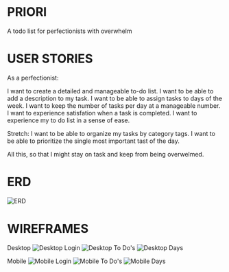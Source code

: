 # PRIORI
A todo list for perfectionists with overwhelm

# USER STORIES
As a perfectionist:

I want to create a detailed and manageable to-do list.
I want to be able to add a description to my task. 
I want to be able to assign tasks to days of the week. 
I want to keep the number of tasks per day at a manageable number. 
I want to experience satisfation when a task is completed.
I want to experience my to do list in a sense of ease. 

Stretch:
I want to be able to organize my tasks by category tags. 
I want to be able to prioritize the single most important tast of the day.

All this, so that I might stay on task and keep from being overwelmed. 

# ERD
![ERD](/Images/PRIORI-ERD.png)

# WIREFRAMES
Desktop
![Desktop Login](/Images/PRIORI_DESKTOP_LOGIN.png)
![Desktop To Do's](/Images/PRIORI_DESKTOP_TODOS.png)
![Desktop Days](/Images/PRIORI_DESKTOP_DAYS.png)

Mobile
![Mobile Login](/Images/PRIORI_MOBILE_LOGIN.png)
![Mobile To Do's](/Images/PRIORI_MOBILE_TODOS.png)
![Mobile Days](/Images/PRIORI_MOBILE_DAYS.png)


